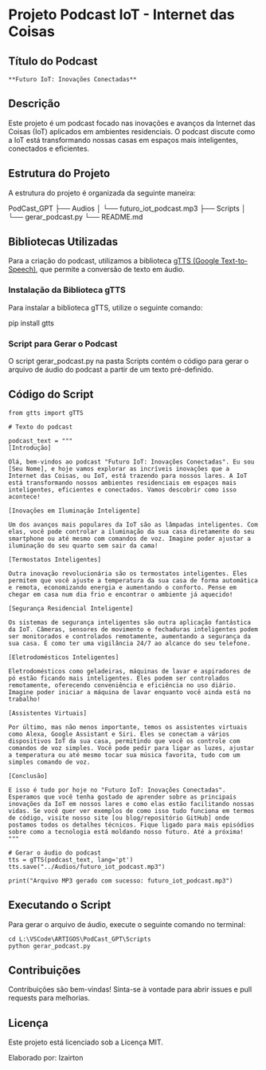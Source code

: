 # Projeto Podcast IoT - Internet das Coisas

## Título do Podcast

    **Futuro IoT: Inovações Conectadas**

## Descrição

Este projeto é um podcast focado nas inovações e avanços da Internet das Coisas (IoT) aplicados em ambientes residenciais. O podcast discute como a IoT está transformando nossas casas em espaços mais inteligentes, conectados e eficientes.

## Estrutura do Projeto

A estrutura do projeto é organizada da seguinte maneira:

PodCast_GPT
├── Audios
│ └── futuro_iot_podcast.mp3
├── Scripts
│ └── gerar_podcast.py
└── README.md

## Bibliotecas Utilizadas

Para a criação do podcast, utilizamos a biblioteca [gTTS (Google Text-to-Speech)](https://gtts.readthedocs.io/en/latest/), que permite a conversão de texto em áudio.

### Instalação da Biblioteca gTTS

Para instalar a biblioteca gTTS, utilize o seguinte comando:

pip install gtts

### Script para Gerar o Podcast

O script gerar_podcast.py na pasta Scripts contém o código para gerar o arquivo de áudio do podcast a partir de um texto pré-definido.

## Código do Script

    from gtts import gTTS

    # Texto do podcast

    podcast_text = """
    [Introdução]

    Olá, bem-vindos ao podcast "Futuro IoT: Inovações Conectadas". Eu sou [Seu Nome], e hoje vamos explorar as incríveis inovações que a Internet das Coisas, ou IoT, está trazendo para nossos lares. A IoT está transformando nossos ambientes residenciais em espaços mais inteligentes, eficientes e conectados. Vamos descobrir como isso acontece!

    [Inovações em Iluminação Inteligente]

    Um dos avanços mais populares da IoT são as lâmpadas inteligentes. Com elas, você pode controlar a iluminação da sua casa diretamente do seu smartphone ou até mesmo com comandos de voz. Imagine poder ajustar a iluminação do seu quarto sem sair da cama!

    [Termostatos Inteligentes]

    Outra inovação revolucionária são os termostatos inteligentes. Eles permitem que você ajuste a temperatura da sua casa de forma automática e remota, economizando energia e aumentando o conforto. Pense em chegar em casa num dia frio e encontrar o ambiente já aquecido!

    [Segurança Residencial Inteligente]

    Os sistemas de segurança inteligentes são outra aplicação fantástica da IoT. Câmeras, sensores de movimento e fechaduras inteligentes podem ser monitorados e controlados remotamente, aumentando a segurança da sua casa. É como ter uma vigilância 24/7 ao alcance do seu telefone.

    [Eletrodomésticos Inteligentes]

    Eletrodomésticos como geladeiras, máquinas de lavar e aspiradores de pó estão ficando mais inteligentes. Eles podem ser controlados remotamente, oferecendo conveniência e eficiência no uso diário. Imagine poder iniciar a máquina de lavar enquanto você ainda está no trabalho!

    [Assistentes Virtuais]

    Por último, mas não menos importante, temos os assistentes virtuais como Alexa, Google Assistant e Siri. Eles se conectam a vários dispositivos IoT da sua casa, permitindo que você os controle com comandos de voz simples. Você pode pedir para ligar as luzes, ajustar a temperatura ou até mesmo tocar sua música favorita, tudo com um simples comando de voz.

    [Conclusão]

    E isso é tudo por hoje no "Futuro IoT: Inovações Conectadas". Esperamos que você tenha gostado de aprender sobre as principais inovações da IoT em nossos lares e como elas estão facilitando nossas vidas. Se você quer ver exemplos de como isso tudo funciona em termos de código, visite nosso site [ou blog/repositório GitHub] onde postamos todos os detalhes técnicos. Fique ligado para mais episódios sobre como a tecnologia está moldando nosso futuro. Até a próxima!
    """

    # Gerar o áudio do podcast
    tts = gTTS(podcast_text, lang='pt')
    tts.save("../Audios/futuro_iot_podcast.mp3")

    print("Arquivo MP3 gerado com sucesso: futuro_iot_podcast.mp3")

## Executando o Script

Para gerar o arquivo de áudio, execute o seguinte comando no terminal:

    cd L:\VSCode\ARTIGOS\PodCast_GPT\Scripts
    python gerar_podcast.py

## Contribuições

Contribuições são bem-vindas! Sinta-se à vontade para abrir issues e pull requests para melhorias.

## Licença

Este projeto está licenciado sob a Licença MIT.

Elaborado por: Izairton
